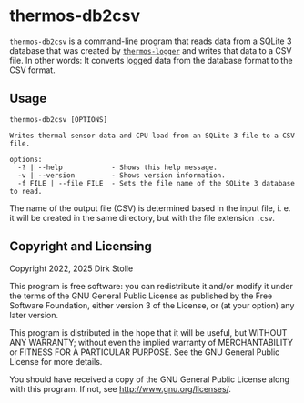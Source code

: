 # thermos-db2csv

`thermos-db2csv` is a command-line program that reads data from a SQLite 3
database that was created by [`thermos-logger`](../logger/readme.md) and writes
that data to a CSV file. In other words: It converts logged data from the
database format to the CSV format.

## Usage

```
thermos-db2csv [OPTIONS]

Writes thermal sensor data and CPU load from an SQLite 3 file to a CSV file.

options:
  -? | --help            - Shows this help message.
  -v | --version         - Shows version information.
  -f FILE | --file FILE  - Sets the file name of the SQLite 3 database to read.
```

The name of the output file (CSV) is determined based in the input file, i. e.
it will be created in the same directory, but with the file extension `.csv`.

## Copyright and Licensing

Copyright 2022, 2025  Dirk Stolle

This program is free software: you can redistribute it and/or modify
it under the terms of the GNU General Public License as published by
the Free Software Foundation, either version 3 of the License, or
(at your option) any later version.

This program is distributed in the hope that it will be useful,
but WITHOUT ANY WARRANTY; without even the implied warranty of
MERCHANTABILITY or FITNESS FOR A PARTICULAR PURPOSE.  See the
GNU General Public License for more details.

You should have received a copy of the GNU General Public License
along with this program.  If not, see <http://www.gnu.org/licenses/>.
